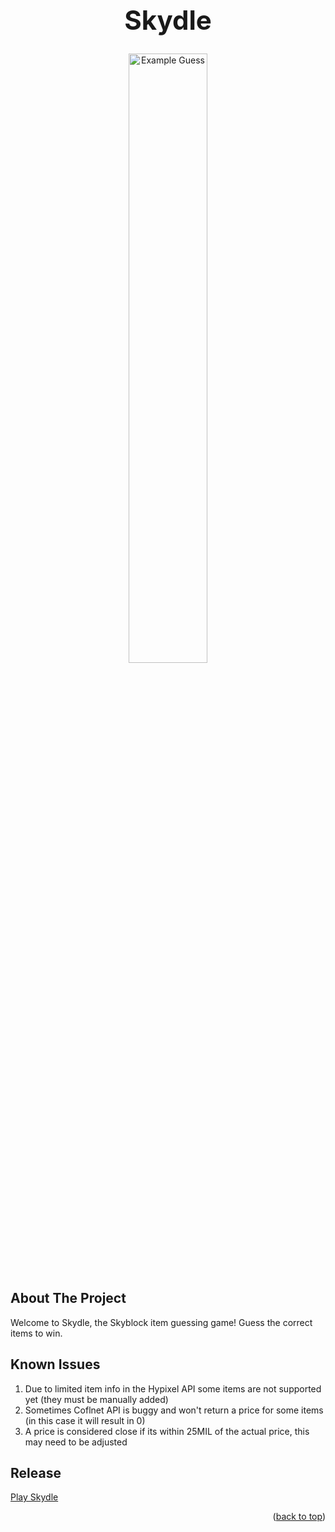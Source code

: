 <a name="readme-top"></a>
<div align="center">
  <h1 align="center" style="font-size: 3em;">Skydle</h1>
</div>

<div align="center">
  <img src="./public/guessExample.png" alt="Example Guess" width="50%" height="auto">
</div>

## About The Project

Welcome to Skydle, the Skyblock item guessing game! Guess the correct items to win.

## Known Issues

1. Due to limited item info in the Hypixel API some items are not supported yet (they must be manually added)
2. Sometimes Coflnet API is buggy and won't return a price for some items (in this case it will result in 0)
3. A price is considered close if its within 25MIL of the actual price, this may need to be adjusted

## Release

[Play Skydle](https://skydle.vercel.app)

<p align="right">(<a href="#readme-top">back to top</a>)</p>
